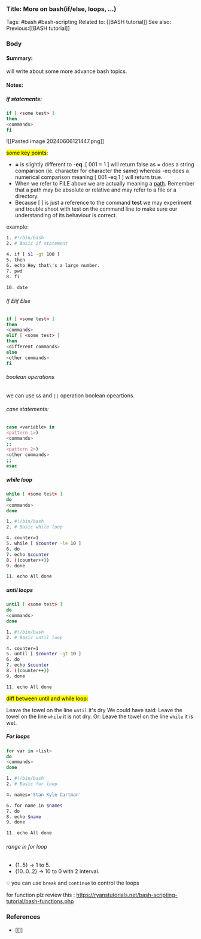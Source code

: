 ### Title: More on bash(if/else, loops, ...)
Tags:  #bash  #bash-scripting 
Related to: [[BASH tutorial]]
See also: 
Previous:[[BASH tutorial]]

### Body
#### **Summary**: 
will write about some more advance bash topics.

#### **Notes**:
##### if statements:

```sh
if [ <some test> ]  
then  
<commands>  
fi
```

![[Pasted image 20240606121447.png]]

<mark class="hltr-red">some key points</mark>:
- **=** is slightly different to **-eq**. [ 001 = 1 ] will return false as = does a string comparison (ie. character for character the same) whereas -eq does a numerical comparison meaning [ 001 -eq 1 ] will return true.
- When we refer to FILE above we are actually meaning a [path](https://ryanstutorials.net/linuxtutorial/navigation.php). Remember that a path may be absolute or relative and may refer to a file or a directory.
- Because [ ] is just a reference to the command **test** we may experiment and trouble shoot with test on the command line to make sure our understanding of its behaviour is correct.


example:
```sh
1. #!/bin/bash
2. # Basic if statement

4. if [ $1 -gt 100 ]
5. then
6. echo Hey that\'s a large number.
7. pwd
8. fi

10. date
```

###### If Elif Else

```sh
if [ <some test> ]  
then  
<commands>  
elif [ <some test> ]  
then  
<different commands>  
else  
<other commands>  
fi
```



###### boolean operations
we can use `&&` and `||` operation boolean opeartions.

###### case statements:

```sh
case <variable> in  
<pattern 1>)  
<commands>  
;;  
<pattern 2>)  
<other commands>  
;;  
esac
```



##### while loop

```sh
while [ <some test> ]  
do  
<commands>  
done
```

```sh
1. #!/bin/bash
2. # Basic while loop

4. counter=1
5. while [ $counter -le 10 ]
6. do
7. echo $counter
8. ((counter++))
9. done

11. echo All done
```

##### until loops

```sh
until [ <some test> ]  
do  
<commands>  
done
```

```sh
1. #!/bin/bash
2. # Basic until loop

4. counter=1
5. until [ $counter -gt 10 ]
6. do
7. echo $counter
8. ((counter++))
9. done

11. echo All done
```

<mark class="hltr-red">diff between until and while loop:</mark>

Leave the towel on the line `until` it's dry
We could have said:
Leave the towel on the line `while` it is not dry.
Or:
Leave the towel on the line `while` it is wet.

##### For loops
```sh
for var in <list>  
do  
<commands>  
done
```

```sh
1. #!/bin/bash
2. # Basic for loop

4. names='Stan Kyle Cartman'

6. for name in $names
7. do
8. echo $name
9. done

11. echo All done
```

###### range in for loop
- {1..5} -> 1 to 5.
- {10..0..2} -> 10 to 0 with 2 interval.


💡 you can use `break` and `continue` to control the loops

for function plz review this : https://ryanstutorials.net/bash-scripting-tutorial/bash-functions.php
### References
- [[]]